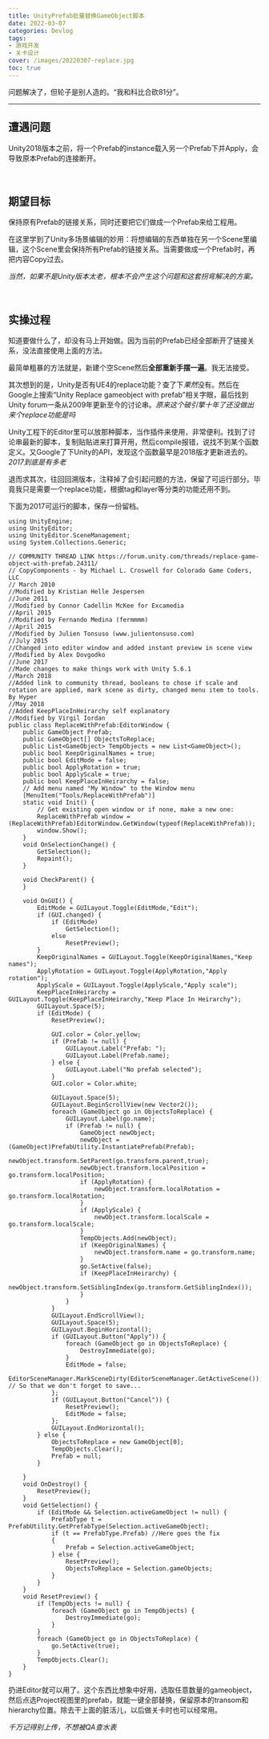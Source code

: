 ```yaml
---
title: UnityPrefab批量替换GameObject脚本
date: 2022-03-07
categories: Devlog
tags: 
- 游戏开发
- 关卡设计
cover: /images/20220307-replace.jpg
toc: true
---
```

问题解决了，但轮子是别人造的。“我和科比合砍81分”。

<!--more-->

---

## 遭遇问题

Unity2018版本之前，将一个Prefab的instance载入另一个Prefab下并Apply，会导致原本Prefab的连接断开。

<br/>

## 期望目标

保持原有Prefab的链接关系，同时还要把它们做成一个Prefab来给工程用。

在这里学到了Unity多场景编辑的妙用：将想编辑的东西单独在另一个Scene里编辑，这个Scene里会保持所有Prefab的链接关系。当需要做成一个Prefab时，再把内容Copy过去。

*当然，如果不是Unity版本太老，根本不会产生这个问题和这套拐弯解决的方案。*

<br/>

## 实操过程

知道要做什么了，却没有马上开始做。因为当前的Prefab已经全部断开了链接关系，没法直接使用上面的方法。

最简单粗暴的方法就是，新建个空Scene然后**全部重新手摆一遍**。我无法接受。

其次想到的是，Unity是否有UE4的replace功能？查了下*果然*没有。然后在Google上搜索“Unity Replace gameobject with prefab”相关字眼，最后找到Unity forum一条从2009年更新至今的讨论串。*原来这个破引擎十年了还没做出来个replace功能是吗*

Unity工程下的Editor里可以放那种脚本，当作插件来使用，非常便利。找到了讨论串最新的脚本，复制贴贴进来打算开用，然后compile报错，说找不到某个函数定义。又Google了下Unity的API，发现这个函数最早是2018版才更新进去的。*2017到底是有多老*

退而求其次，往回回溯版本，注释掉了会引起问题的方法，保留了可运行部分。毕竟我只是需要一个replace功能，根据tag和layer等分类的功能还用不到。

下面为2017可运行的脚本，保存一份留档。

```
using UnityEngine;
using UnityEditor;
using UnityEditor.SceneManagement;
using System.Collections.Generic;
 
// COMMUNITY THREAD LINK https://forum.unity.com/threads/replace-game-object-with-prefab.24311/
// CopyComponents - by Michael L. Croswell for Colorado Game Coders, LLC
// March 2010
//Modified by Kristian Helle Jespersen
//June 2011
//Modified by Connor Cadellin McKee for Excamedia
//April 2015
//Modified by Fernando Medina (fermmmm)
//April 2015
//Modified by Julien Tonsuso (www.julientonsuso.com)
//July 2015
//Changed into editor window and added instant preview in scene view
//Modified by Alex Dovgodko
//June 2017
//Made changes to make things work with Unity 5.6.1
//March 2018
//Added link to community thread, booleans to chose if scale and rotation are applied, mark scene as dirty, changed menu item to tools. By Hyper
//May 2018
//Added KeepPlaceInHeirarchy self explanatory
//Modified by Virgil Iordan
public class ReplaceWithPrefab:EditorWindow {
    public GameObject Prefab;
    public GameObject[] ObjectsToReplace;
    public List<GameObject> TempObjects = new List<GameObject>();
    public bool KeepOriginalNames = true;
    public bool EditMode = false;
    public bool ApplyRotation = true;
    public bool ApplyScale = true;
    public bool KeepPlaceInHeirarchy = false;
    // Add menu named "My Window" to the Window menu
    [MenuItem("Tools/ReplaceWithPrefab")]
    static void Init() {
        // Get existing open window or if none, make a new one:
        ReplaceWithPrefab window = (ReplaceWithPrefab)EditorWindow.GetWindow(typeof(ReplaceWithPrefab));
        window.Show();
    }
    void OnSelectionChange() {
        GetSelection();
        Repaint();
    }
 
    void CheckParent() {
    }
 
    void OnGUI() {
        EditMode = GUILayout.Toggle(EditMode,"Edit");
        if (GUI.changed) {
            if (EditMode)
                GetSelection();
            else
                ResetPreview();
        }
        KeepOriginalNames = GUILayout.Toggle(KeepOriginalNames,"Keep names");
        ApplyRotation = GUILayout.Toggle(ApplyRotation,"Apply rotation");
        ApplyScale = GUILayout.Toggle(ApplyScale,"Apply scale");
        KeepPlaceInHeirarchy = GUILayout.Toggle(KeepPlaceInHeirarchy,"Keep Place In Heirarchy");
        GUILayout.Space(5);
        if (EditMode) {
            ResetPreview();
 
            GUI.color = Color.yellow;
            if (Prefab != null) {
                GUILayout.Label("Prefab: ");
                GUILayout.Label(Prefab.name);
            } else {
                GUILayout.Label("No prefab selected");
            }
            GUI.color = Color.white;
 
            GUILayout.Space(5);
            GUILayout.BeginScrollView(new Vector2());
            foreach (GameObject go in ObjectsToReplace) {
                GUILayout.Label(go.name);
                if (Prefab != null) {
                    GameObject newObject;
                    newObject = (GameObject)PrefabUtility.InstantiatePrefab(Prefab);
                    newObject.transform.SetParent(go.transform.parent,true);
                    newObject.transform.localPosition = go.transform.localPosition;
                    if (ApplyRotation) {
                        newObject.transform.localRotation = go.transform.localRotation;
                    }
                    if (ApplyScale) {
                        newObject.transform.localScale = go.transform.localScale;
                    }
                    TempObjects.Add(newObject);
                    if (KeepOriginalNames) {
                        newObject.transform.name = go.transform.name;
                    }
                    go.SetActive(false);
                    if (KeepPlaceInHeirarchy) {
                        newObject.transform.SetSiblingIndex(go.transform.GetSiblingIndex());
                    }
                }
            }
            GUILayout.EndScrollView();
            GUILayout.Space(5);
            GUILayout.BeginHorizontal();
            if (GUILayout.Button("Apply")) {
                foreach (GameObject go in ObjectsToReplace) {
                    DestroyImmediate(go);
                }
                EditMode = false;
                EditorSceneManager.MarkSceneDirty(EditorSceneManager.GetActiveScene()); // So that we don't forget to save...
            };
            if (GUILayout.Button("Cancel")) {
                ResetPreview();
                EditMode = false;
            };
            GUILayout.EndHorizontal();
        } else {
            ObjectsToReplace = new GameObject[0];
            TempObjects.Clear();
            Prefab = null;
        }
 
    }
    void OnDestroy() {
        ResetPreview();
    }
    void GetSelection() {
        if (EditMode && Selection.activeGameObject != null) {
            PrefabType t = PrefabUtility.GetPrefabType(Selection.activeGameObject);
            if (t == PrefabType.Prefab) //Here goes the fix
            {
                Prefab = Selection.activeGameObject;
            } else {
                ResetPreview();
                ObjectsToReplace = Selection.gameObjects;
            }
        }
    }
    void ResetPreview() {
        if (TempObjects != null) {
            foreach (GameObject go in TempObjects) {
                DestroyImmediate(go);
            }
        }
        foreach (GameObject go in ObjectsToReplace) {
            go.SetActive(true);
        }
        TempObjects.Clear();
    }
}

```

扔进Editor就可以用了。这个东西比想象中好用，选取任意数量的gameobject，然后点选Project视图里的prefab，就能一键全部替换，保留原本的transom和hierarchy位置。除去干上面的脏活儿，以后做关卡时也可以经常用。

*千万记得别上传，不想被QA查水表*
